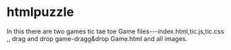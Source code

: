 # htmlpuzzle
In this there are two games
tic tae toe Game files---index.html,tic.js,tic.css
,,
drag and drop game-dragg&drop Game.html and all images.
